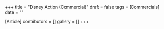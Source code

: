 +++
title = "Disney Action (Commercial)"
draft = false
tags = [Commercials]
date = ""

[Article]
contributors = []
gallery = []
+++